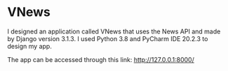 # VNews

I designed an application called VNews that uses the News API and made by Django version 3.1.3. I used Python 3.8 and PyCharm IDE 20.2.3 to design my app.

The app can be accessed through this link: http://127.0.0.1:8000/
